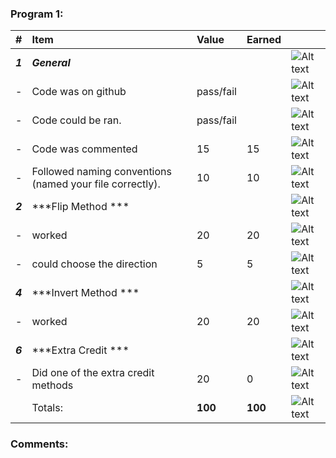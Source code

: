 ### Program 1:
| #       | Item                                                       | Value       | Earned   |                |
|:--------|:-----------------------------------------------------------|:------------|:---------|:---------------|
| ***1*** | ***General***                                              |             |          | ![Alt text][1] |
| -       | Code was on github                                         | pass/fail   |          | ![Alt text][1] |
| -       | Code could be ran.                                         | pass/fail   |          | ![Alt text][1] |
| -       | Code was commented                                         |    15       |    15    | ![Alt text][1] |
| -       | Followed naming conventions (named your file correctly).   |    10       |     10   | ![Alt text][1] |
| ***2*** | ***Flip Method       ***                                   |             |          | ![Alt text][1] |
| -       | worked                                                     |    20       |    20    | ![Alt text][1] |
| -       | could choose the direction                                 |    5        |    5     | ![Alt text][1] |
| ***4*** | ***Invert Method ***                                       |             |          | ![Alt text][1] |
| -       | worked                                                     |    20       |    20    | ![Alt text][1] |
| ***6*** | ***Extra Credit ***                                        |             |          | ![Alt text][1] |
| -       | Did one of the extra credit methods                        |    20       |    0     | ![Alt text][1] |
|         | Totals:                                                    | **100**     |  **100** | ![Alt text][1] |


### Comments:
```

```

[1]: http://f.cl.ly/items/3E231i211n2E042B1U3K/right.png  "Correct"
[2]: http://f.cl.ly/items/2X473C1Q1F2x3S1E4231/wrong.gif  "Incorrect"
[3]: http://f.cl.ly/items/1A0d2Q1J1N1u0C3g0C1s/null.gif  "Errors"
